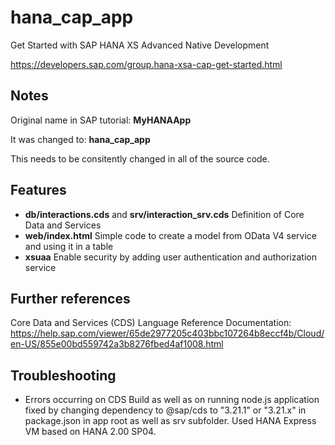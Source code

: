# hana_cap_app
Get Started with SAP HANA XS Advanced Native Development

https://developers.sap.com/group.hana-xsa-cap-get-started.html

## Notes
Original name in SAP tutorial: **MyHANAApp**

It was changed to: **hana_cap_app**

This needs to be consitently changed in all of the source code.


## Features

- **db/interactions.cds** and **srv/interaction_srv.cds** Definition of Core Data and Services
- **web/index.html** Simple code to create a model from OData V4 service and using it in a table
- **xsuaa** Enable security by adding user authentication and authorization service

## Further references

Core Data and Services (CDS) Language Reference Documentation: https://help.sap.com/viewer/65de2977205c403bbc107264b8eccf4b/Cloud/en-US/855e00bd559742a3b8276fbed4af1008.html


## Troubleshooting

- Errors occurring on CDS Build as well as on running node.js application fixed by changing dependency to @sap/cds to "3.21.1" or "3.21.x" in package.json in app root as well as srv subfolder. Used HANA Express VM based on HANA 2.00 SP04.

 